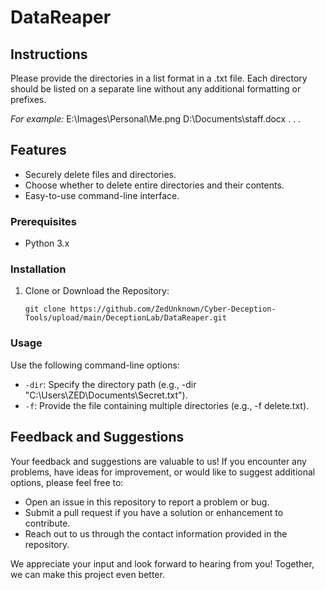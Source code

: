 # DataReaper

## Instructions
Please provide the directories in a list format in a .txt file. Each directory should be listed on a separate line without any additional formatting or prefixes.

_For example:_
E:\Images\Personal\Me.png
D:\Documents\staff.docx
.
.
.

## Features

- Securely delete files and directories.
- Choose whether to delete entire directories and their contents.
- Easy-to-use command-line interface.


### Prerequisites

- Python 3.x

### Installation

1. Clone or Download the Repository:

   ```shell
   git clone https://github.com/ZedUnknown/Cyber-Deception-Tools/upload/main/DeceptionLab/DataReaper.git

### Usage
Use the following command-line options:

- `-dir`: Specify the directory path (e.g., -dir "C:\Users\ZED\Documents\Secret.txt").
- `-f`: Provide the file containing multiple directories (e.g., -f delete.txt).

## Feedback and Suggestions

Your feedback and suggestions are valuable to us! If you encounter any problems, have ideas for improvement, or would like to suggest additional options, please feel free to:

- Open an issue in this repository to report a problem or bug.
- Submit a pull request if you have a solution or enhancement to contribute.
- Reach out to us through the contact information provided in the repository.

We appreciate your input and look forward to hearing from you! Together, we can make this project even better.
